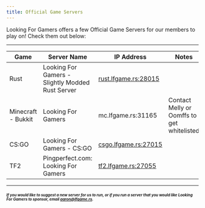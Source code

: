 ```yaml
---
title: Official Game Servers
---
```


Looking For Gamers offers a few Official Game Servers for our members to play on! Check them out below:

---


Game | Server Name | IP Address | Notes
-----|-------------|------------|------
Rust | Looking For Gamers - Slightly Modded Rust Server | <a href="steam://connect/rust.lfgame.rs:28015">rust.lfgame.rs:28015</a> | 
Minecraft - Bukkit | Looking For Gamers | mc.lfgame.rs:31165 | Contact Melly or Oomffs to get whitelisted 
CS:GO | Looking For Gamers - CS:GO | <a href="steam://connect/csgo.lfgame.rs:27015">csgo.lfgame.rs:27015</a> | 
TF2 | Pingperfect&#46;com: Looking For Gamers | <a href="steam://connect/tf2.lfgame.rs:27055">tf2.lfgame.rs:27055</a> | 

---

#### <sub><sup>*If you would like to suggest a new server for us to run, or if you run a server that you would like Looking For Gamers to sponsor, email aaron@lfgame.rs.*</sub></sup>
